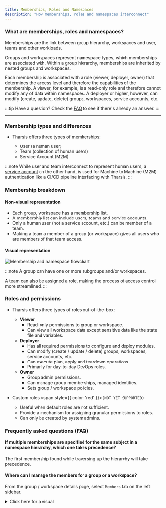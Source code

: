 ```yaml
---
title: Memberships, Roles and Namespaces
description: "How memberships, roles and namespaces interconnect"
---
```


### What are memberships, roles and namespaces?

Memberships are the link between group hierarchy, workspaces and user, teams and other workloads.

Groups and workspaces represent namespace types, which memberships are associated with. Within a group hierarchy, memberships are inherited by nested groups and workspaces.

Each membership is associated with a role (viewer, deployer, owner) that determines the access level and therefore the capabilities of the membership. A viewer, for example, is a read-only role and therefore cannot modify any of data within namespaces. A deployer or higher, however, can modify (create, update, delete) groups, workspaces, service accounts, etc.

:::tip Have a question?
Check the [FAQ](#frequently-asked-questions-faq) to see if there's already an answer.
:::

---

### Membership types and differences

- Tharsis offers three types of memberships:

  - User (a human user)
  - Team (collection of human users)
  - Service Account (M2M)

:::note
While user and team interconnect to represent human users, a [service account](./service_accounts.md#what-are-service-accounts) on the other hand, is used for Machine to Machine (M2M) authentication like a CI/CD pipeline interfacing with Tharsis.
:::

### Membership breakdown

#### Non-visual representation

- Each group, workspace has a membership list.
- A membership list can include users, teams and service accounts.
- Only a human user (not a service account, etc.) can be member of a team.
- Making a team a member of a group (or workspace) gives all users who are members of that team access.

#### Visual representation

![Membership and namespace flowchart](/img/memberships/flowchart.png "Memberships and namespaces")

:::note
A group can have one or more subgroups and/or workspaces.

A team can also be assigned a role, making the process of access control more streamlined.
:::

### Roles and permissions

- Tharsis offers three types of roles out-of-the-box:

  - **Viewer**
    - Read-only permissions to group or workspace.
    - Can view all workspace data except sensitive data like the state file and variables.
  - **Deployer**
    - Has all required permissions to configure and deploy modules.
    - Can modify (create / update / delete) groups, workspaces, service accounts, etc.
    - Can execute plan, apply and teardown operations
    - Primarily for day-to-day DevOps roles.
  - **Owner**
    - Group admin permissions.
    - Can manage group memberships, managed identities.
    - Sets group / workspace policies.

- Custom roles <span style={{ color: 'red' }}>`(NOT YET SUPPORTED)`</span>

  - Useful when default roles are not sufficient.
  - Provide a mechanism for assigning granular permissions to roles.
  - Can only be created by system admins.

### Frequently asked questions (FAQ)

#### If multiple memberships are specified for the same subject in a namespace hierarchy, which one takes precedence?

The first membership found while traversing up the hierarchy will take precedence.

#### Where can I manage the members for a group or a workspace?

From the group / workspace details page, select `Members` tab on the left sidebar.

<details>
<summary>Click here for a visual</summary>

![Screenshot of the Tharsis UI showing members page](/img/memberships/members.png "Members")

</details>
